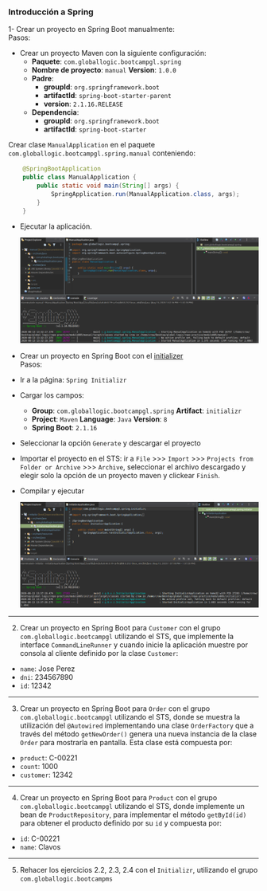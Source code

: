 ### Introducción a Spring  
  
1- Crear un proyecto en Spring Boot manualmente:  
Pasos:  
- Crear un proyecto Maven con la siguiente configuración:  
	- **Paquete**: `com.globallogic.bootcampgl.spring`  
	- **Nombre de proyecto**: `manual` **Version**: `1.0.0`  
	- **Padre**:  
		- **groupId**: `org.springframework.boot`  
		- **artifactId**: `spring-boot-starter-parent`  
		- **version**: `2.1.16.RELEASE`  
	- **Dependencia**:  
		- **groupId**: `org.springframework.boot`  
		- **artifactId**: `spring-boot-starter`  
  
Crear clase `ManualApplication` en el paquete `com.globallogic.bootcampgl.spring.manual` conteniendo:  
```java
	@SpringBootApplication
	public class ManualApplication {
		public static void main(String[] args) {
			SpringApplication.run(ManualApplication.class, args);
		}
	}
```
  
- Ejecutar la aplicación.  
  
    ![resolución](../screenshots/ej2-1A.png)  
  
- Crear un proyecto en Spring Boot con el [initializer](https://start.spring.io/)  
Pasos:  
- Ir a la página: `Spring Initializr`  
- Cargar los campos:  
	- **Group**: `com.globallogic.bootcampgl.spring` **Artifact**: `initializr`  
	- **Project**: `Maven` **Language**: `Java` **Version**: `8`  
	- **Spring Boot**: `2.1.16`  
- Seleccionar la opción `Generate` y descargar el proyecto  
- Importar el proyecto en el STS: ir a `File` >>> `Import` >>> `Projects from Folder or Archive` >>> `Archive`, seleccionar el archivo descargado y elegir solo la opción de un proyecto maven y clickear `Finish`.  
- Compilar y ejecutar  
  
  ![resolución](../screenshots/ej2-1B.png)  
  
---
2. Crear un proyecto en Spring Boot para `Customer` con el grupo `com.globallogic.bootcampgl` utilizando el STS, que implemente la interface `CommandLineRunner` y cuando inicie la aplicación muestre por consola al cliente definido por la clase `Customer`:  
- `name`: Jose Perez
- `dni`: 234567890
- `id`: 12342
  
---
3. Crear un proyecto en Spring Boot para `Order` con el grupo `com.globallogic.bootcampgl` utilizando el STS, donde se muestra la utilización del `@Autowired` implementando una clase `OrderFactory` que a través del método `getNewOrder()` genera una nueva instancia de la clase `Order` para mostrarla en pantalla. Esta clase está compuesta por:  
- `product`: C-00221
- `count`: 1000
- `customer`: 12342
  
---
4. Crear un proyecto en Spring Boot para `Product` con el grupo `com.globallogic.bootcampgl` utilizando el STS, donde implemente un bean de `ProductRepository`, para implementar el método `getById(id)` para obtener el producto definido por su `id` y compuesta por:  
- `id`: C-00221
- `name`: Clavos
  
---
5. Rehacer los ejercicios 2.2, 2.3, 2.4 con el `Initializr`, utilizando el grupo `com.globallogic.bootcampms`

